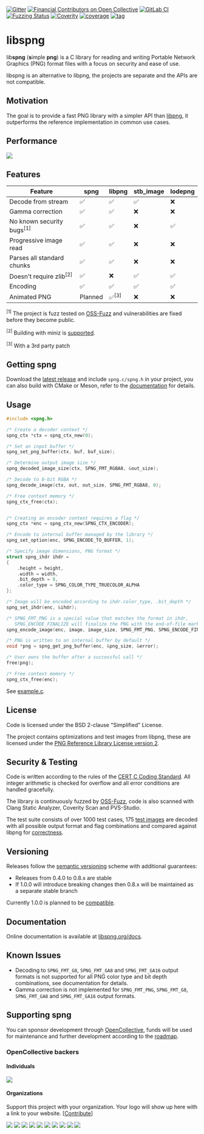 [![Gitter](https://badges.gitter.im/libspng/community.svg)](https://gitter.im/libspng/community?utm_source=badge&utm_medium=badge&utm_campaign=pr-badge)
[![Financial Contributors on Open Collective](https://opencollective.com/libspng/all/badge.svg?label=financial+contributors)](https://opencollective.com/libspng)
[![GitLab CI](https://gitlab.com/randy408/libspng-ci/badges/master/pipeline.svg)](https://gitlab.com/randy408/libspng-ci/pipelines/latest)
[![Fuzzing Status](https://oss-fuzz-build-logs.storage.googleapis.com/badges/libspng.svg)](https://oss-fuzz-build-logs.storage.googleapis.com/index.html#libspng)
[![Coverity](https://scan.coverity.com/projects/15336/badge.svg)](https://scan.coverity.com/projects/randy408-libspng)
[![coverage](https://gitlab.com/randy408/libspng-ci/badges/master/coverage.svg)](https://gitlab.com/randy408/libspng-ci/-/graphs/master/charts)
[![tag](https://img.shields.io/github/tag-date/randy408/libspng.svg)](https://libspng.org/download)

# libspng

lib**spng** (**s**imple **png**) is a C library for reading and writing Portable Network Graphics (PNG)
format files with a focus on security and ease of use.

libspng is an alternative to libpng, the projects are separate and the APIs are not compatible.

## Motivation

The goal is to provide a fast PNG library with a simpler API
than [libpng](https://github.com/glennrp/libpng/blob/libpng16/png.h), it outperforms the reference implementation in
common use cases.

## Performance

![](https://libspng.org/perfx86.png)

## Features

| Feature                              |  spng   | libpng             | stb_image | lodepng |
|--------------------------------------|---------|--------------------|-----------|---------|
| Decode from stream                   | ✅      |  ✅               | ✅       | ❌      |
| Gamma correction                     | ✅      |  ✅               | ❌       | ❌      |
| No known security bugs<sup>[1]</sup> | ✅      |  ✅               | ❌       | ✅      |
| Progressive image read               | ✅      |  ✅               | ❌       | ❌      |
| Parses all standard chunks           | ✅      |  ✅               | ❌       | ❌      |
| Doesn't require zlib<sup>[2]</sup>   | ✅      |  ❌               | ✅       | ✅      |
| Encoding                             | ✅      |  ✅               | ✅       | ✅      |
| Animated PNG                         | Planned  |  ✅<sup>[3]</sup> | ❌       | ❌      |

<sup>[1]</sup> The project is fuzz tested on [OSS-Fuzz](https://github.com/google/oss-fuzz) and vulnerabilities are
fixed before they become public.

<sup>[2]</sup> Building with miniz is [supported](Docs/build.md#miniz).

<sup>[3]</sup> With a 3rd party patch

## Getting spng

Download the [latest release](https://libspng.org/download) and include `spng.c/spng.h` in your project, you can also
build with CMake or Meson, refer to the [documentation](Docs/build.md) for details.

## Usage

```c
#include <spng.h>

/* Create a decoder context */
spng_ctx *ctx = spng_ctx_new(0);

/* Set an input buffer */
spng_set_png_buffer(ctx, buf, buf_size);

/* Determine output image size */
spng_decoded_image_size(ctx, SPNG_FMT_RGBA8, &out_size);

/* Decode to 8-bit RGBA */
spng_decode_image(ctx, out, out_size, SPNG_FMT_RGBA8, 0);

/* Free context memory */
spng_ctx_free(ctx);


/* Creating an encoder context requires a flag */
spng_ctx *enc = spng_ctx_new(SPNG_CTX_ENCODER);

/* Encode to internal buffer managed by the library */
spng_set_option(enc, SPNG_ENCODE_TO_BUFFER, 1);

/* Specify image dimensions, PNG format */
struct spng_ihdr ihdr =
{
    .height = height,
    .width = width,
    .bit_depth = 8,
    .color_type = SPNG_COLOR_TYPE_TRUECOLOR_ALPHA
};

/* Image will be encoded according to ihdr.color_type, .bit_depth */
spng_set_ihdr(enc, &ihdr);

/* SPNG_FMT_PNG is a special value that matches the format in ihdr,
   SPNG_ENCODE_FINALIZE will finalize the PNG with the end-of-file marker */
spng_encode_image(enc, image, image_size, SPNG_FMT_PNG, SPNG_ENCODE_FINALIZE);

/* PNG is written to an internal buffer by default */
void *png = spng_get_png_buffer(enc, &png_size, &error);

/* User owns the buffer after a successful call */
free(png);

/* Free context memory */
spng_ctx_free(enc);
```

See [example.c](Examples/example.c).

## License

Code is licensed under the BSD 2-clause "Simplified" License.

The project contains optimizations and test images from libpng, these are licensed under the
[PNG Reference Library License version 2](http://www.libpng.org/pub/png/src/libpng-LICENSE.txt).

## Security & Testing

Code is written according to the rules of the
[CERT C Coding Standard](https://wiki.sei.cmu.edu/confluence/display/c/SEI+CERT+C+Coding+Standard). All integer
arithmetic is checked for overflow and all error conditions are handled gracefully.

The library is continuously fuzzed by [OSS-Fuzz](https://github.com/google/oss-fuzz), code is also scanned with Clang
Static Analyzer, Coverity Scan and PVS-Studio.

The test suite consists of over 1000 test cases, 175 [test images](http://www.schaik.com/pngsuite/) are decoded with all
possible output format and flag combinations and compared against libpng for [correctness](Test/README.md#Correctness).

## Versioning

Releases follow the [semantic versioning](https://semver.org/) scheme with additional guarantees:

* Releases from 0.4.0 to 0.8.x are stable
* If 1.0.0 will introduce breaking changes then 0.8.x will be maintained as a separate stable branch

Currently 1.0.0 is planned to be [compatible](https://github.com/randy408/libspng/issues/3).

## Documentation

Online documentation is available at [libspng.org/docs](https://libspng.org/docs).

## Known Issues

* Decoding to `SPNG_FMT_G8`, `SPNG_FMT_GA8` and `SPNG_FMT_GA16` output formats is not supported for all PNG color type
  and bit depth combinations, see documentation for details.
* Gamma correction is not implemented for `SPNG_FMT_PNG`, `SPNG_FMT_G8`, `SPNG_FMT_GA8`
  and `SPNG_FMT_GA16` output formats.

## Supporting spng

You can sponsor development through [OpenCollective](https://opencollective.com/libspng/), funds will be used for
maintenance and further development according to the [roadmap](https://github.com/randy408/libspng/milestones).

### OpenCollective backers

#### Individuals

<a href="https://opencollective.com/libspng"><img src="https://opencollective.com/libspng/backers.svg?width=890"></a>

#### Organizations

Support this project with your organization. Your logo will show up here with a link to your
website. [[Contribute](https://opencollective.com/libspng/contribute)]

<a href="https://opencollective.com/libspng/sponsor/0/website"><img src="https://opencollective.com/libspng/sponsor/0/avatar.svg"></a>
<a href="https://opencollective.com/libspng/sponsor/1/website"><img src="https://opencollective.com/libspng/sponsor/1/avatar.svg"></a>
<a href="https://opencollective.com/libspng/sponsor/2/website"><img src="https://opencollective.com/libspng/sponsor/2/avatar.svg"></a>
<a href="https://opencollective.com/libspng/sponsor/3/website"><img src="https://opencollective.com/libspng/sponsor/3/avatar.svg"></a>
<a href="https://opencollective.com/libspng/sponsor/4/website"><img src="https://opencollective.com/libspng/sponsor/4/avatar.svg"></a>
<a href="https://opencollective.com/libspng/sponsor/5/website"><img src="https://opencollective.com/libspng/sponsor/5/avatar.svg"></a>
<a href="https://opencollective.com/libspng/sponsor/6/website"><img src="https://opencollective.com/libspng/sponsor/6/avatar.svg"></a>
<a href="https://opencollective.com/libspng/sponsor/7/website"><img src="https://opencollective.com/libspng/sponsor/7/avatar.svg"></a>
<a href="https://opencollective.com/libspng/sponsor/8/website"><img src="https://opencollective.com/libspng/sponsor/8/avatar.svg"></a>
<a href="https://opencollective.com/libspng/sponsor/9/website"><img src="https://opencollective.com/libspng/sponsor/9/avatar.svg"></a>
